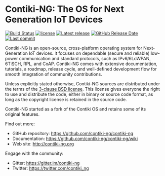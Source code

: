 # Contiki-NG: The OS for Next Generation IoT Devices

[![Build Status](https://travis-ci.org/contiki-ng/contiki-ng.svg?branch=master)](https://travis-ci.org/contiki-ng/contiki-ng/branches)
[![license](https://img.shields.io/badge/license-3--clause%20bsd-brightgreen.svg)](https://github.com/contiki-ng/contiki-ng/blob/master/LICENSE.md)
[![Latest release](https://img.shields.io/github/release/contiki-ng/contiki-ng.svg)](https://github.com/contiki-ng/contiki-ng/releases/latest)
[![GitHub Release Date](https://img.shields.io/github/release-date/contiki-ng/contiki-ng.svg)](https://github.com/contiki-ng/contiki-ng/releases/latest)
[![Last commit](https://img.shields.io/github/last-commit/contiki-ng/contiki-ng.svg)](https://github.com/contiki-ng/contiki-ng/commit/HEAD)

Contiki-NG is an open-source, cross-platform operating system for Next-Generation IoT devices. It focuses on dependable (secure and reliable) low-power communication and standard protocols, such as IPv6/6LoWPAN, 6TiSCH, RPL, and CoAP. Contiki-NG comes with extensive documentation, tutorials, a roadmap, release cycle, and well-defined development flow for smooth integration of community contributions.

Unless explicitly stated otherwise, Contiki-NG sources are distributed under
the terms of the [3-clause BSD license](LICENSE.md). This license gives
everyone the right to use and distribute the code, either in binary or
source code format, as long as the copyright license is retained in
the source code.

Contiki-NG started as a fork of the Contiki OS and retains some of its original features.

Find out more:

* GitHub repository: https://github.com/contiki-ng/contiki-ng
* Documentation: https://github.com/contiki-ng/contiki-ng/wiki
* Web site: http://contiki-ng.org

Engage with the community:

* Gitter: https://gitter.im/contiki-ng
* Twitter: https://twitter.com/contiki_ng
